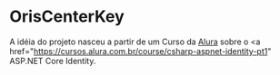 # OrisCenterKey
A idéia do projeto nasceu a partir de um Curso da <a href="https://www.alura.com.br/">Alura</a> sobre o <a href="https://cursos.alura.com.br/course/csharp-aspnet-identity-pt1" ASP.NET</a> Core Identity.
